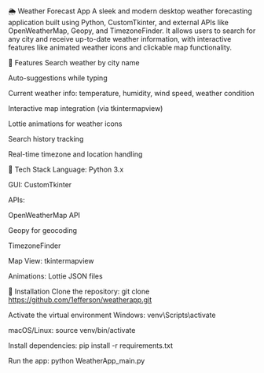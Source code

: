 🌦️ Weather Forecast App
A sleek and modern desktop weather forecasting application built using Python, CustomTkinter, and external APIs like OpenWeatherMap, Geopy, and TimezoneFinder. 
It allows users to search for any city and receive up-to-date weather information, with interactive features like animated weather icons and clickable map functionality.

🚀 Features
Search weather by city name

Auto-suggestions while typing

Current weather info: temperature, humidity, wind speed, weather condition

Interactive map integration (via tkintermapview)

Lottie animations for weather icons

Search history tracking

Real-time timezone and location handling

🧰 Tech Stack
Language: Python 3.x

GUI: CustomTkinter

APIs:

OpenWeatherMap API

Geopy for geocoding

TimezoneFinder

Map View: tkintermapview

Animations: Lottie JSON files

🔧 Installation
Clone the repository:
git clone https://github.com/1efferson/weatherapp.git

 Activate the virtual environment
Windows:
venv\Scripts\activate

macOS/Linux:
source venv/bin/activate

Install dependencies:
pip install -r requirements.txt

Run the app:
python WeatherApp_main.py



